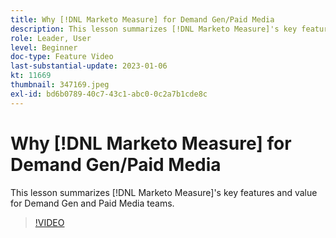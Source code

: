 ```yaml
---
title: Why [!DNL Marketo Measure] for Demand Gen/Paid Media
description: This lesson summarizes [!DNL Marketo Measure]'s key features and value for Demand Gen and Paid Media teams.
role: Leader, User
level: Beginner
doc-type: Feature Video
last-substantial-update: 2023-01-06
kt: 11669
thumbnail: 347169.jpeg
exl-id: bd6b0789-40c7-43c1-abc0-0c2a7b1cde8c
---
```

# Why [!DNL Marketo Measure] for Demand Gen/Paid Media

This lesson summarizes [!DNL Marketo Measure]'s key features and value for Demand Gen and Paid Media teams.

>[!VIDEO](https://video.tv.adobe.com/v/347169/?quality=12&learn=on)
